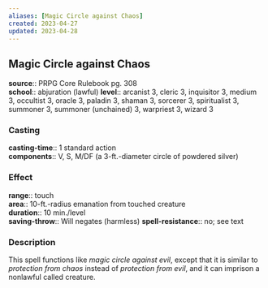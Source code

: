 ```yaml
---
aliases: [Magic Circle against Chaos]
created: 2023-04-27
updated: 2023-04-28
---
```


## Magic Circle against Chaos

**source**:: PRPG Core Rulebook pg. 308  
**school**:: abjuration (lawful)
**level**:: arcanist 3, cleric 3, inquisitor 3, medium 3, occultist 3, oracle 3, paladin 3, shaman 3, sorcerer 3, spiritualist 3, summoner 3, summoner (unchained) 3, warpriest 3, wizard 3

### Casting

**casting-time**:: 1 standard action  
**components**:: V, S, M/DF (a 3-ft.-diameter circle of powdered silver)

### Effect

**range**:: touch  
**area**:: 10-ft.-radius emanation from touched creature  
**duration**:: 10 min./level  
**saving-throw**:: Will negates (harmless)
**spell-resistance**:: no; see text

### Description

This spell functions like *magic circle against evil*, except that it is similar to *protection from chaos* instead of *protection from evil*, and it can imprison a nonlawful called creature.
